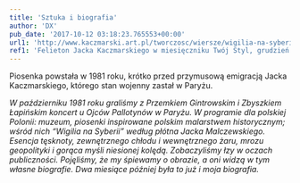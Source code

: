 ```yaml
---
title: 'Sztuka i biografia'
author: 'DX'
pub_date: '2017-10-12 03:18:23.765553+00:00'
url1: 'http://www.kaczmarski.art.pl/tworczosc/wiersze/wigilia-na-syberii/'
ref1: 'Felieton Jacka Kaczmarskiego w miesięczniku Twój Styl, grudzień 2003.'
---
```


Piosenka powstała w 1981 roku, krótko przed przymusową emigracją Jacka Kaczmarskiego, którego stan wojenny zastał w Paryżu.

_W październiku 1981 roku graliśmy z Przemkiem Gintrowskim i Zbyszkiem Łapińskim koncert u Ojców Pallotynów w Paryżu. W programie dla polskiej Polonii: muzeum, piosenki inspirowane polskim malarstwem historycznym; wśród nich “Wigilia na Syberii” według płótna Jacka Malczewskiego. Esencja tęsknoty, zewnętrznego chłodu i wewnętrznego żaru, mrozu geopolityki i gorąca myśli niesionej kolędą. Zobaczyliśmy łzy w oczach publiczności. Pojęliśmy, że my śpiewamy o obrazie, a oni widzą w tym własne biografie. Dwa miesiące później była to już i moja biografia._